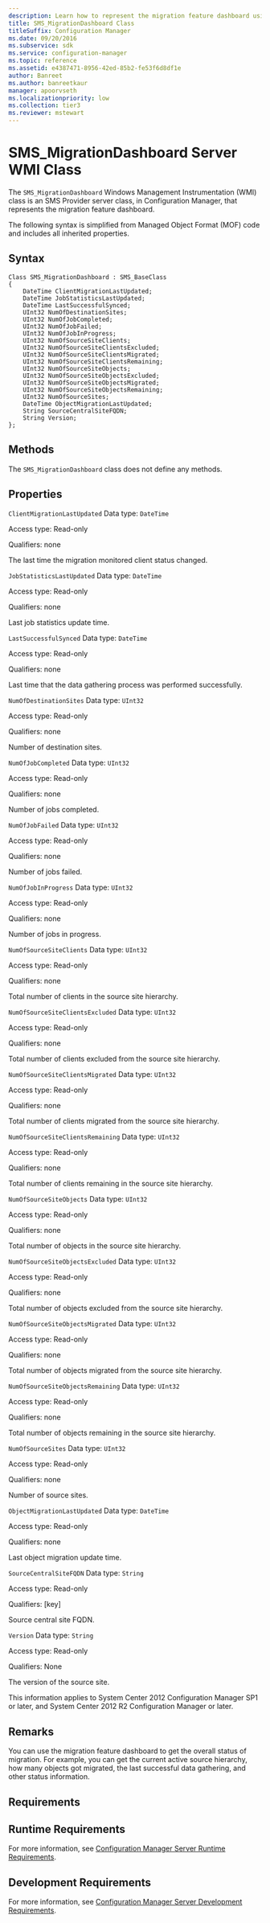 ```yaml
---
description: Learn how to represent the migration feature dashboard using SMS_MigrationDashboard class in Configuration Manager.
title: SMS_MigrationDashboard Class
titleSuffix: Configuration Manager
ms.date: 09/20/2016
ms.subservice: sdk
ms.service: configuration-manager
ms.topic: reference
ms.assetid: e4387471-8956-42ed-85b2-fe53f6d8df1e
author: Banreet
ms.author: banreetkaur
manager: apoorvseth
ms.localizationpriority: low
ms.collection: tier3
ms.reviewer: mstewart
---
```

# SMS_MigrationDashboard Server WMI Class
The `SMS_MigrationDashboard` Windows Management Instrumentation (WMI) class is an SMS Provider server class, in Configuration Manager, that represents the migration feature dashboard.

 The following syntax is simplified from Managed Object Format (MOF) code and includes all inherited properties.

## Syntax

```
Class SMS_MigrationDashboard : SMS_BaseClass
{
    DateTime ClientMigrationLastUpdated;
    DateTime JobStatisticsLastUpdated;
    DateTime LastSuccessfulSynced;
    UInt32 NumOfDestinationSites;
    UInt32 NumOfJobCompleted;
    UInt32 NumOfJobFailed;
    UInt32 NumOfJobInProgress;
    UInt32 NumOfSourceSiteClients;
    UInt32 NumOfSourceSiteClientsExcluded;
    UInt32 NumOfSourceSiteClientsMigrated;
    UInt32 NumOfSourceSiteClientsRemaining;
    UInt32 NumOfSourceSiteObjects;
    UInt32 NumOfSourceSiteObjectsExcluded;
    UInt32 NumOfSourceSiteObjectsMigrated;
    UInt32 NumOfSourceSiteObjectsRemaining;
    UInt32 NumOfSourceSites;
    DateTime ObjectMigrationLastUpdated;
    String SourceCentralSiteFQDN;
    String Version;
};
```

## Methods
 The `SMS_MigrationDashboard` class does not define any methods.

## Properties
 `ClientMigrationLastUpdated`
 Data type: `DateTime`

 Access type: Read-only

 Qualifiers: none

 The last time the migration monitored client status changed.

 `JobStatisticsLastUpdated`
 Data type: `DateTime`

 Access type: Read-only

 Qualifiers: none

 Last job statistics update time.

 `LastSuccessfulSynced`
 Data type: `DateTime`

 Access type: Read-only

 Qualifiers: none

 Last time that the data gathering process was performed successfully.

 `NumOfDestinationSites`
 Data type: `UInt32`

 Access type: Read-only

 Qualifiers: none

 Number of destination sites.

 `NumOfJobCompleted`
 Data type: `UInt32`

 Access type: Read-only

 Qualifiers: none

 Number of jobs completed.

 `NumOfJobFailed`
 Data type: `UInt32`

 Access type: Read-only

 Qualifiers: none

 Number of jobs failed.

 `NumOfJobInProgress`
 Data type: `UInt32`

 Access type: Read-only

 Qualifiers: none

 Number of jobs in progress.

 `NumOfSourceSiteClients`
 Data type: `UInt32`

 Access type: Read-only

 Qualifiers: none

 Total number of clients in the source site hierarchy.

 `NumOfSourceSiteClientsExcluded`
 Data type: `UInt32`

 Access type: Read-only

 Qualifiers: none

 Total number of clients excluded from the source site hierarchy.

 `NumOfSourceSiteClientsMigrated`
 Data type: `UInt32`

 Access type: Read-only

 Qualifiers: none

 Total number of clients migrated from the source site hierarchy.

 `NumOfSourceSiteClientsRemaining`
 Data type: `UInt32`

 Access type: Read-only

 Qualifiers: none

 Total number of clients remaining in the source site hierarchy.

 `NumOfSourceSiteObjects`
 Data type: `UInt32`

 Access type: Read-only

 Qualifiers: none

 Total number of objects in the source site hierarchy.

 `NumOfSourceSiteObjectsExcluded`
 Data type: `UInt32`

 Access type: Read-only

 Qualifiers: none

 Total number of objects excluded from the source site hierarchy.

 `NumOfSourceSiteObjectsMigrated`
 Data type: `UInt32`

 Access type: Read-only

 Qualifiers: none

 Total number of objects migrated from the source site hierarchy.

 `NumOfSourceSiteObjectsRemaining`
 Data type: `UInt32`

 Access type: Read-only

 Qualifiers: none

 Total number of objects remaining in the source site hierarchy.

 `NumOfSourceSites`
 Data type: `UInt32`

 Access type: Read-only

 Qualifiers: none

 Number of source sites.

 `ObjectMigrationLastUpdated`
 Data type: `DateTime`

 Access type: Read-only

 Qualifiers: none

 Last object migration update time.

 `SourceCentralSiteFQDN`
 Data type: `String`

 Access type: Read-only

 Qualifiers: [key]

 Source central site FQDN.

 `Version`
 Data type: `String`

 Access type: Read-only

 Qualifiers: None

 The version of the source site.

 This information applies to System Center 2012 Configuration Manager SP1 or later, and System Center 2012 R2 Configuration Manager or later.

## Remarks
 You can use the migration feature dashboard to get the overall status of migration. For example, you can get the current active source hierarchy, how many objects got migrated, the last successful data gathering, and other status information.

## Requirements

## Runtime Requirements
 For more information, see [Configuration Manager Server Runtime Requirements](../../../../develop/core/reqs/server-runtime-requirements.md).

## Development Requirements
 For more information, see [Configuration Manager Server Development Requirements](../../../../develop/core/reqs/server-development-requirements.md).

